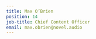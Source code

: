 ```yaml
---
title: Max O’Brien
position: 14
job-title: Chief Content Officer
email: max.obrien@novel.audio
---
```


